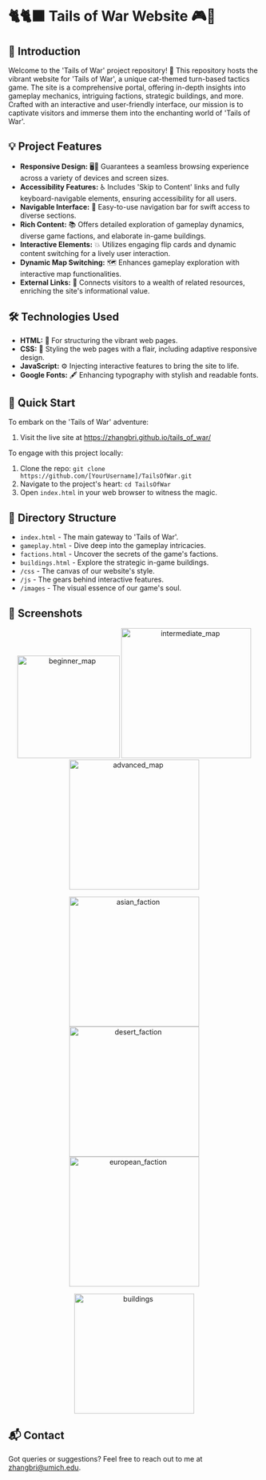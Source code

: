 # 🐈🐈‍⬛ Tails of War Website 🎮🐾

## 🌟 Introduction
Welcome to the 'Tails of War' project repository! 🚀 This repository hosts the vibrant website for 'Tails of War', a unique cat-themed turn-based tactics game. The site is a comprehensive portal, offering in-depth insights into gameplay mechanics, intriguing factions, strategic buildings, and more. Crafted with an interactive and user-friendly interface, our mission is to captivate visitors and immerse them into the enchanting world of 'Tails of War'.

## 💡 Project Features
- **Responsive Design:** 🖥️📱 Guarantees a seamless browsing experience across a variety of devices and screen sizes.
- **Accessibility Features:** ♿ Includes 'Skip to Content' links and fully keyboard-navigable elements, ensuring accessibility for all users.
- **Navigable Interface:** 🧭 Easy-to-use navigation bar for swift access to diverse sections.
- **Rich Content:** 📚 Offers detailed exploration of gameplay dynamics, diverse game factions, and elaborate in-game buildings.
- **Interactive Elements:** 💥 Utilizes engaging flip cards and dynamic content switching for a lively user interaction.
- **Dynamic Map Switching:** 🗺️ Enhances gameplay exploration with interactive map functionalities.
- **External Links:** 🔗 Connects visitors to a wealth of related resources, enriching the site's informational value.

## 🛠️ Technologies Used
- **HTML:** 📝 For structuring the vibrant web pages.
- **CSS:** 🎨 Styling the web pages with a flair, including adaptive responsive design.
- **JavaScript:** ⚙️ Injecting interactive features to bring the site to life.
- **Google Fonts:** 🖋️ Enhancing typography with stylish and readable fonts.

## 🚀 Quick Start
To embark on the 'Tails of War' adventure:
1. Visit the live site at https://zhangbri.github.io/tails_of_war/

To engage with this project locally:
1. Clone the repo: `git clone https://github.com/[YourUsername]/TailsOfWar.git`
2. Navigate to the project's heart: `cd TailsOfWar`
3. Open `index.html` in your web browser to witness the magic.

## 📁 Directory Structure
- `index.html` - The main gateway to 'Tails of War'.
- `gameplay.html` - Dive deep into the gameplay intricacies.
- `factions.html` - Uncover the secrets of the game's factions.
- `buildings.html` - Explore the strategic in-game buildings.
- `/css` - The canvas of our website's style.
- `/js` - The gears behind interactive features.
- `/images` - The visual essence of our game's soul.

## 📸 Screenshots
<p align="center">
  <img width="205" alt="beginner_map" src="https://github.com/zhangbri/tails_of_war/assets/115335041/eebc2724-bf38-44cb-990f-3144aed9a415">
  <img width="260" alt="intermediate_map" src="https://github.com/zhangbri/tails_of_war/assets/115335041/28d1f3df-76f7-434b-9be0-d231f5d966ef">
  <img width="260" alt="advanced_map" src="https://github.com/zhangbri/tails_of_war/assets/115335041/e7b120dd-5884-453f-87c7-e5160eaa2512">
</p>
<p align="center">
  <img width="260" alt="asian_faction" src="https://github.com/zhangbri/tails_of_war/assets/115335041/9077af9b-c23e-44e7-8ff3-44e16b5c63c9">
  <img width="260" alt="desert_faction" src="https://github.com/zhangbri/tails_of_war/assets/115335041/e2325df4-8879-4efc-b6a7-db82185846c1">
  <img width="260" alt="european_faction" src="https://github.com/zhangbri/tails_of_war/assets/115335041/1490a0ed-493a-4faa-b4fb-5b10a0ba0c4c">

</p>
<p align="center">
  <img width="240" alt="buildings" src="https://github.com/zhangbri/tails_of_war/assets/115335041/118a4647-2aad-4573-8ca8-2362e198d854">
</p>

## 📬 Contact
Got queries or suggestions? Feel free to reach out to me at zhangbri@umich.edu.
